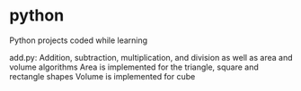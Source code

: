# python
Python projects coded while learning

  
add.py:
  Addition, subtraction, multiplication, and division as well as area and volume algorithms
  Area is implemented for the triangle, square and rectangle shapes
  Volume is implemented for cube
  

